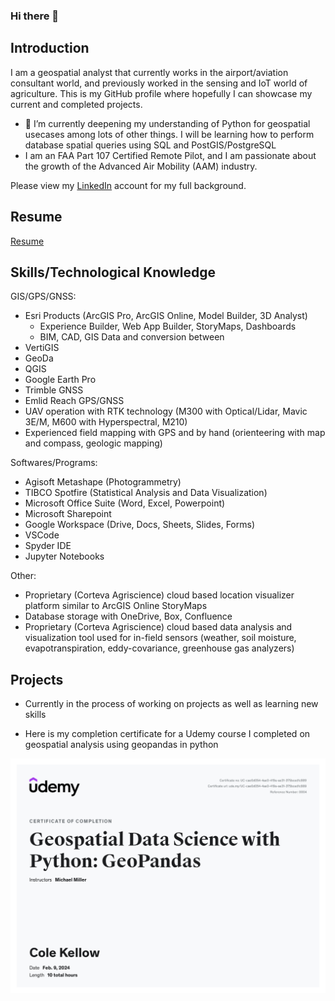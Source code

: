 ### Hi there 👋

## Introduction 

I am a geospatial analyst that currently works in the airport/aviation consultant world, and previously worked in the sensing and IoT world of agriculture. This is my GitHub profile where hopefully I can showcase my current and completed projects. 

- 🌱 I’m currently deepening my understanding of Python for geospatial usecases among lots of other things. I will be learning how to perform database spatial queries using SQL and PostGIS/PostgreSQL
- I am an FAA Part 107 Certified Remote Pilot, and I am passionate about the growth of the Advanced Air Mobility (AAM) industry. 

Please view my [LinkedIn](https://www.linkedin.com/in/colekellow/) account for my full background.

## Resume

[Resume](https://drive.google.com/file/d/1QM1EO0m3MD5cr1mWPKei_PYhwhhRUELm/view?usp=drive_link)

## Skills/Technological Knowledge

GIS/GPS/GNSS: 
- Esri Products (ArcGIS Pro, ArcGIS Online, Model Builder, 3D Analyst)
    - Experience Builder, Web App Builder, StoryMaps, Dashboards
    - BIM, CAD, GIS Data and conversion between
- VertiGIS
- GeoDa
- QGIS
- Google Earth Pro
- Trimble GNSS
- Emlid Reach GPS/GNSS
- UAV operation with RTK technology (M300 with Optical/Lidar, Mavic 3E/M, M600 with Hyperspectral, M210) 
- Experienced field mapping with GPS and by hand (orienteering with map and compass, geologic mapping)

Softwares/Programs: 
- Agisoft Metashape (Photogrammetry)
- TIBCO Spotfire (Statistical Analysis and Data Visualization)
- Microsoft Office Suite (Word, Excel, Powerpoint)
- Microsoft Sharepoint
- Google Workspace (Drive, Docs, Sheets, Slides, Forms)
- VSCode
- Spyder IDE
- Jupyter Notebooks

Other: 
- Proprietary (Corteva Agriscience) cloud based location visualizer platform similar to ArcGIS Online StoryMaps
- Database storage with OneDrive, Box, Confluence
- Proprietary (Corteva Agriscience) cloud based data analysis and visualization tool used for in-field sensors (weather, soil moisture, evapotranspiration, eddy-covariance, greenhouse gas analyzers)

## Projects
- Currently in the process of working on projects as well as learning new skills

- Here is my completion certificate for a Udemy course I completed on geospatial analysis using geopandas in python

![](https://github.com/colekellow/Test1/blob/main/Udemy%20Spatial%20Analysis%20picture%20certificate.jpeg "Spatial Certificate")





